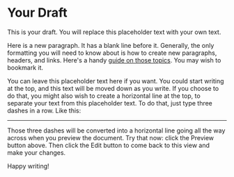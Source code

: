 # Your Draft

This is your draft. You will replace this placeholder text with your own text.

Here is a new paragraph. It has a blank line before it. Generally, the only formatting you will need to know about is how to create new paragraphs, headers, and links. Here's a handy [guide on those topics](https://help.github.com/articles/basic-writing-and-formatting-syntax/). You may wish to bookmark it.

You can leave this placeholder text here if you want. You could start writing at the top, and this text will be moved down as you write. If you choose to do that, you might also wish to create a horizontal line at the top, to separate your text from this placeholder text. To do that, just type three dashes in a row. Like this:

---

Those three dashes will be converted into a horizontal line going all the way across when you preview the document. Try that now: click the Preview button above. Then click the Edit button to come back to this view and make your changes.

Happy writing!

